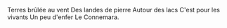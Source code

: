 Terres brûlée au vent
Des landes de pierre
Autour des lacs
C'est pour les vivants
Un peu d'enfer
Le Connemara.
